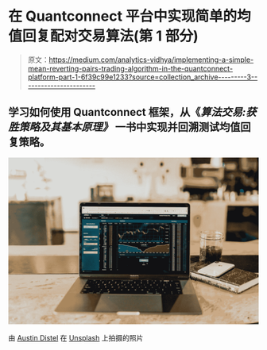 # 在 Quantconnect 平台中实现简单的均值回复配对交易算法(第 1 部分)

> 原文：<https://medium.com/analytics-vidhya/implementing-a-simple-mean-reverting-pairs-trading-algorithm-in-the-quantconnect-platform-part-1-6f39c99e1233?source=collection_archive---------3----------------------->

## 学习如何使用 Quantconnect 框架，从《*算法交易:获胜策略及其基本原理》* **一书中实现并回溯测试均值回复策略。**

![](img/92ded25c0b93e6fcd62b2559133c75bf.png)

由 [Austin Distel](https://unsplash.com/@austindistel?utm_source=medium&utm_medium=referral) 在 [Unsplash](https://unsplash.com?utm_source=medium&utm_medium=referral) 上拍摄的照片